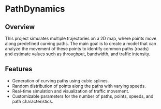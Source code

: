 # PathDynamics

## Overview
This project simulates multiple trajectories on a 2D map, where points move along predefined curving
paths. The main goal is to create a model that can analyze the movement of these points to identify
common paths (roads) and estimate values such as throughput, bandwidth, and traffic intensity.

## Features
- Generation of curving paths using cubic splines.
- Random distribution of points along the paths with varying speeds.
- Real-time simulation and visualization of traffic movement.
- Customizable parameters for the number of paths, points, speeds, and path characteristics.

